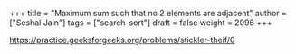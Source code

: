 +++
title = "Maximum sum such that no 2 elements are adjacent"
author = ["Seshal Jain"]
tags = ["search-sort"]
draft = false
weight = 2096
+++

<https://practice.geeksforgeeks.org/problems/stickler-theif/0>
